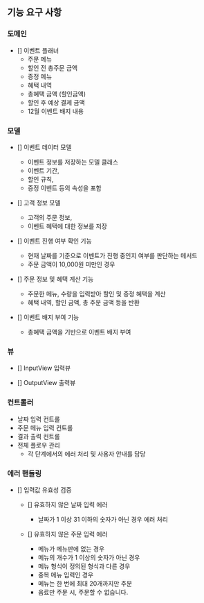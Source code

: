 ## 기능 요구 사항

### 도메인

- [] 이벤트 플래너
  - 주문 메뉴
  - 할인 전 총주문 금액
  - 증정 메뉴
  - 혜택 내역
  - 총혜택 금액 (할인금액)
  - 할인 후 예상 결제 금액
  - 12월 이벤트 배지 내용

### 모델

- [] 이벤트 데이터 모델

  - 이벤트 정보를 저장하는 모델 클래스
  - 이벤트 기간,
  - 할인 규칙,
  - 증정 이벤트 등의 속성을 포함

- [] 고객 정보 모델

  - 고객의 주문 정보,
  - 이벤트 혜택에 대한 정보를 저장

- [] 이벤트 진행 여부 확인 기능

  - 현재 날짜를 기준으로 이벤트가 진행 중인지 여부를 판단하는 메서드
  - 주문 금액이 10,000원 미만인 경우

- [] 주문 정보 및 혜택 계산 기능

  - 주문한 메뉴, 수량을 입력받아 할인 및 증정 혜택을 계산
  - 혜택 내역, 할인 금액, 총 주문 금액 등을 반환

- [] 이벤트 배지 부여 기능
  - 총혜택 금액을 기반으로 이벤트 배지 부여

### 뷰

- [] InputView 입력뷰

- [] OutputView 출력뷰

### 컨트롤러

- 날짜 입력 컨트롤
- 주문 메뉴 입력 컨트롤
- 결과 출력 컨트롤
- 전체 플로우 관리
  - 각 단계에서의 에러 처리 및 사용자 안내를 담당

### 에러 핸들링

- [] 입력값 유효성 검증

  - [] 유효하지 않은 날짜 입력 에러

    - 날짜가 1 이상 31 이하의 숫자가 아닌 경우 에러 처리

  - [] 유효하지 않은 주문 입력 에러
    - 메뉴가 메뉴판에 없는 경우
    - 메뉴의 개수가 1 이상의 숫자가 아닌 경우
    - 메뉴 형식이 정의된 형식과 다른 경우
    - 중복 메뉴 입력인 경우
    - 메뉴는 한 번에 최대 20개까지만 주문
    - 음료만 주문 시, 주문할 수 없습니다.
